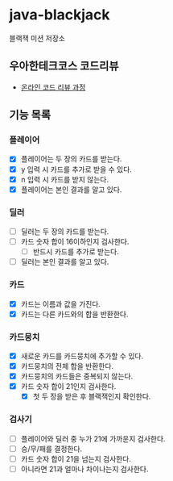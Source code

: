 # java-blackjack

블랙잭 미션 저장소

## 우아한테크코스 코드리뷰

- [온라인 코드 리뷰 과정](https://github.com/woowacourse/woowacourse-docs/blob/master/maincourse/README.md)

## 기능 목록

### 플레이어

- [x] 플레이어는 두 장의 카드를 받는다.
- [x] y 입력 시 카드를 추가로 받을 수 있다.
- [x] n 입력 시 카드를 받지 않는다.
- [x] 플레이어는 본인 결과를 알고 있다.

### 딜러

- [ ] 딜러는 두 장의 카드를 받는다.
- [ ] 카드 숫자 합이 16이하인지 검사한다.
    - [ ] 반드시 카드를 추가로 받는다.
- [ ] 딜러는 본인 결과를 알고 있다.

### 카드

- [x] 카드는 이름과 값을 가진다.
- [x] 카드는 다른 카드와의 합을 반환한다.

### 카드뭉치

- [x] 새로운 카드를 카드뭉치에 추가할 수 있다.
- [x] 카드뭉치의 전체 합을 반환한다.
- [x] 카드뭉치의 카드들은 중복되지 않는다.
- [x] 카드 숫자 합이 21인지 검사한다.
    - [x] 첫 두 장을 받은 후 블랙잭인지 확인한다.

### 검사기

- [ ] 플레이어와 딜러 중 누가 21에 가까운지 검사한다.
- [ ] 승/무/패를 결정한다.
- [ ] 카드 숫자 합이 21을 넘는지 검사한다.
- [ ] 아니라면 21과 얼마나 차이나는지 검사한다.
